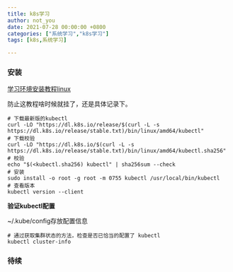 ```yaml
---
title: k8s学习
author: not_you
date: 2021-07-28 00:00:00 +0800
categories: ["系统学习","k8s学习"]
tags: [k8s,系统学习]

---
```


### 安装

[学习环境安装教程linux](https://kubernetes.io/zh/docs/tasks/tools/install-kubectl-linux/)

防止这教程啥时候就挂了，还是具体记录下。

``` shell
# 下载最新版的kubectl
curl -LO "https://dl.k8s.io/release/$(curl -L -s https://dl.k8s.io/release/stable.txt)/bin/linux/amd64/kubectl"
# 下载校验
curl -LO "https://dl.k8s.io/$(curl -L -s https://dl.k8s.io/release/stable.txt)/bin/linux/amd64/kubectl.sha256"
# 校验
echo "$(<kubectl.sha256) kubectl" | sha256sum --check
# 安装
sudo install -o root -g root -m 0755 kubectl /usr/local/bin/kubectl
# 查看版本
kubectl version --client
```

**验证kubectl配置**

~/.kube/config存放配置信息

``` shell
# 通过获取集群状态的方法，检查是否已恰当的配置了 kubectl
kubectl cluster-info
```









### 待续
